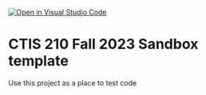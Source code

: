 [![Open in Visual Studio Code](https://classroom.github.com/assets/open-in-vscode-718a45dd9cf7e7f842a935f5ebbe5719a5e09af4491e668f4dbf3b35d5cca122.svg)](https://classroom.github.com/online_ide?assignment_repo_id=11762896&assignment_repo_type=AssignmentRepo)
# CTIS 210 Fall 2023 Sandbox template

Use this project as a place to test code
